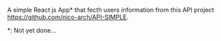 A simple React js App* that fecth users information from this API project https://github.com/nico-arch/API-SIMPLE.


*: Not yet done...